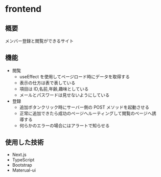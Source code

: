 # frontend

## 概要

メンバー登録と閲覧ができるサイト

## 機能

- 閲覧
  - useEffect を使用してページロード時にデータを取得する
  - 表示の仕方は表で表している
  - 項目は ID,名前,年齢,趣味としている
  - メールとパスワードは見せないようにしている
- 登録
  - 追加ボタンクリック時にサーバー側の POST メソッドを起動させる
  - 正常に追加できたら成功のページへルーティングして閲覧のページへ誘導する
  - 何らかのエラーの場合にはアラートで知らせる

## 使用した技術

- Next.js
- TypeScript
- Bootstrap
- Materual-ui
